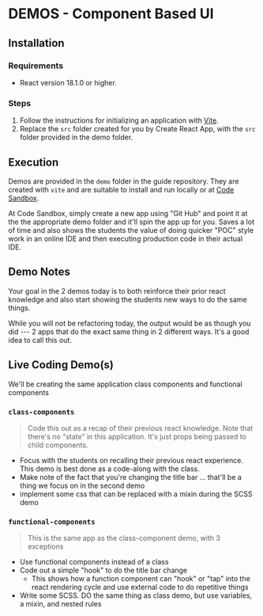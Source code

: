 # DEMOS - Component Based UI

## Installation

### Requirements

- React version 18.1.0 or higher.

### Steps

1. Follow the instructions for initializing an application with [Vite](https://vitejs.dev/guide/).
1. Replace the `src` folder created for you by Create React App, with the `src` folder provided in the demo folder.

## Execution

Demos are provided in the `demo` folder in the guide repository. They are created with `vite` and are suitable to install and run locally or at [Code Sandbox](http://codesandbox.io).

At Code Sandbox, simply create a new app using "Git Hub" and point it at the the appropriate demo folder and it'll spin the app up for you. Saves a lot of time and also shows the students the value of doing quicker "POC" style work in an online IDE and then executing production code in their actual IDE.

## Demo Notes

Your goal in the 2 demos today is to both reinforce their prior react knowledge and also start showing the students new ways to do the same things.

While you will not be refactoring today, the output would be as though you did --- 2 apps that do the exact same thing in 2 different ways. It's a good idea to call this out.

## Live Coding Demo(s)

We'll be creating the same application class components and functional components

### `class-components`

> Code this out as a recap of their previous react knowledge. Note that there's no "state" in this application. It's just props being passed to child components.

- Focus with the students on recalling their previous react experience. This demo is best done as a code-along with the class.
- Make note of the fact that you're changing the title bar ... that'll be a thing we focus on in the second demo
- implement some css that can be replaced with a mixin during the SCSS demo

### `functional-components`

> This is the same app as the class-component demo, with 3 exceptions

- Use functional components instead of a class
- Code out a simple "hook" to do the title bar change
  - This shows how a function component can "hook" or "tap" into the react rendering cycle and use external code to do repetitive things
- Write some SCSS.  DO the same thing as class demo, but use variables, a mixin, and nested rules
